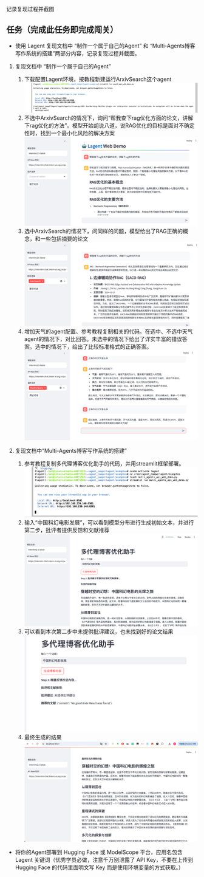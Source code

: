 记录复现过程并截图

## **任务（完成此任务即完成闯关）**

- 使用 Lagent 复现文档中 “制作一个属于自己的Agent” 和 “Multi-Agents博客写作系统的搭建”两部分内容，记录复现过程并截图。

1. 复现文档中 “制作一个属于自己的Agent”
   1. 下载配置Lagent环境，按教程新建运行ArxivSearch这个agent
   ![img.png](img.png)
   2. 不选中ArxivSearch的情况下，询问“帮我查下rag优化方面的论文，讲解下rag优化的方法”。模型开始胡说八道，说RAG优化的目标是面对不确定性时，找到一个最小化风险的解决方案
   ![img_1.png](img_1.png)
   3. 选中ArxivSearch的情况下，问同样的问题，模型给出了RAG正确的概念，和一些包括摘要的论文
   ![img_2.png](img_2.png)
   4. 增加天气的agent配置、参考教程复制相关的代码。在选中、不选中天气agent的情况下，对比回答。未选中的情况下给出了详实丰富的错误答案。选中的情况下，给出了比较标准格式的正确答案。
   ![img_3.png](img_3.png)


2. 复现文档中“Multi-Agents博客写作系统的搭建”
    1. 参考教程复制多代理博客优化助手的代码，并用streamlit框架部署。
    ![img_4.png](img_4.png)
    2. 输入“中国科幻电影发展”，可以看到模型分布进行生成初始文本，并进行第二步，批评者提供反馈和文献推荐
   ![img_5.png](img_5.png)
   3. 可以看到本次第二步中未提供批评建议，也未找到好的论文结果
   ![img_6.png](img_6.png)
   4. 最终生成的结果
   ![img_7.png](img_7.png)


- 将你的Agent部署到 Hugging Face 或 ModelScope 平台，应用名包含 Lagent 关键词（优秀学员必做，注意千万别泄露了 API Key，不要在上传到 Hugging Face 的代码里面明文写 Key 而是使用环境变量的方式获取。）
